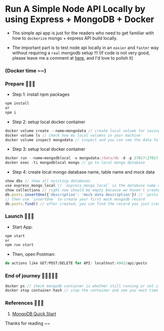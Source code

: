 # Run A Simple Node API Locally by using Express + MongoDB + Docker

- Ths simple api app is just for the readers who need to get familiar with how to `dockerize` mongo + express API build locally. 

- The important part is to test node api locally in an `easier` and `faster` way without requiring a `real` mongodb setup !!! (If code is not very good, please leave me a comment at <a href="mailto:damonmaozewu@gmail.com" target="_blank">here</a>, and I'd love to polish it)


### (Docker time ~~) ###


### Prepare 📝📝📝

- Step 1: install npm packages

```js
npm install
or
npm i
```

- Step 2: setup local docker container 

```js
docker volume create --name=mongodata // create local volume for saving mongodb mock data locally   
docker volume ls // check how mu local volumns in your machine 
docker volume inspect mongodata // inspect and you can see the data folder saved path, eg: "Mountpoint": "/var/lib/docker/volumes/mongodata/_data",
```

- Step 3: setup local docker container 

```js
docker run --name=mongodblocal -v mongodata:/data/db -d -p 27017:27017 mongo // pull & run docker mongo image
docker exec -ti mongodblocal mongo // go to local mongo database
```

- Step 4: create local mongo database name, table name and mock data 

```js
show dbs // show all existing databases
use express_mongo_local // `express_mongo_local` is the database name we want to define
show collections // right now should be empty because we haven't create table and data yet
db.posts.insertOne({'description': 'mock data description'}) // `posts` is table name
// then use `insertOne` to create your first mock mongodb record
db.posts.find() // after created, you can find the record you just created
```

### Launch 🚀🚀🚀

- Start App:

```js
npm start
or
npm run start
```

- Then, open Postman:

```js
do actions like GET/POST/DELETE for API: localhost:4942/api/posts
```


### End of journey 🏃‍♂️🏃‍♀️👟
```js
docker ps // check mongodb container is whether still running or not if not, we can see the container hash
docker stop container-hash // stop the container and see you next time ~~
```

### References 👊👊👊
1. <a href="https://mongodb.github.io/node-mongodb-native/3.5/quick-start/quick-start/" target="_blank">MongoDB Quick Start</a>


Thanks for reading ~~
